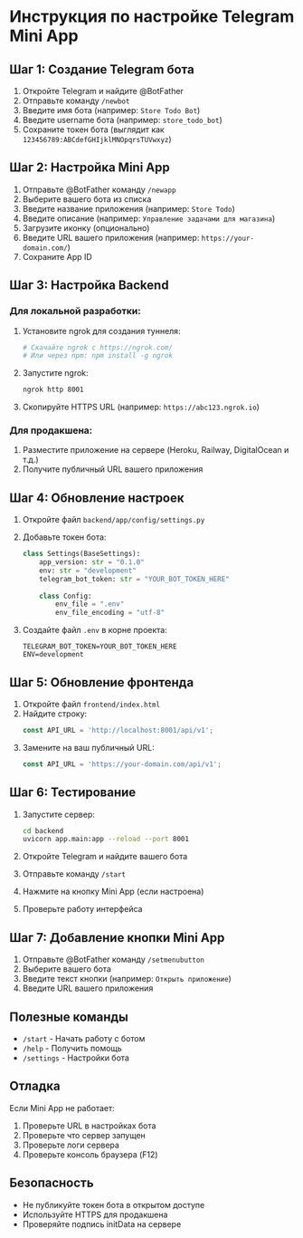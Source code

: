 # Инструкция по настройке Telegram Mini App

## Шаг 1: Создание Telegram бота

1. Откройте Telegram и найдите @BotFather
2. Отправьте команду `/newbot`
3. Введите имя бота (например: `Store Todo Bot`)
4. Введите username бота (например: `store_todo_bot`)
5. Сохраните токен бота (выглядит как `123456789:ABCdefGHIjklMNOpqrsTUVwxyz`)

## Шаг 2: Настройка Mini App

1. Отправьте @BotFather команду `/newapp`
2. Выберите вашего бота из списка
3. Введите название приложения (например: `Store Todo`)
4. Введите описание (например: `Управление задачами для магазина`)
5. Загрузите иконку (опционально)
6. Введите URL вашего приложения (например: `https://your-domain.com/`)
7. Сохраните App ID

## Шаг 3: Настройка Backend

### Для локальной разработки:

1. Установите ngrok для создания туннеля:
   ```bash
   # Скачайте ngrok с https://ngrok.com/
   # Или через npm: npm install -g ngrok
   ```

2. Запустите ngrok:
   ```bash
   ngrok http 8001
   ```

3. Скопируйте HTTPS URL (например: `https://abc123.ngrok.io`)

### Для продакшена:

1. Разместите приложение на сервере (Heroku, Railway, DigitalOcean и т.д.)
2. Получите публичный URL вашего приложения

## Шаг 4: Обновление настроек

1. Откройте файл `backend/app/config/settings.py`
2. Добавьте токен бота:
   ```python
   class Settings(BaseSettings):
       app_version: str = "0.1.0"
       env: str = "development"
       telegram_bot_token: str = "YOUR_BOT_TOKEN_HERE"
       
       class Config:
           env_file = ".env"
           env_file_encoding = "utf-8"
   ```

3. Создайте файл `.env` в корне проекта:
   ```
   TELEGRAM_BOT_TOKEN=YOUR_BOT_TOKEN_HERE
   ENV=development
   ```

## Шаг 5: Обновление фронтенда

1. Откройте файл `frontend/index.html`
2. Найдите строку:
   ```javascript
   const API_URL = 'http://localhost:8001/api/v1';
   ```
3. Замените на ваш публичный URL:
   ```javascript
   const API_URL = 'https://your-domain.com/api/v1';
   ```

## Шаг 6: Тестирование

1. Запустите сервер:
   ```bash
   cd backend
   uvicorn app.main:app --reload --port 8001
   ```

2. Откройте Telegram и найдите вашего бота
3. Отправьте команду `/start`
4. Нажмите на кнопку Mini App (если настроена)
5. Проверьте работу интерфейса

## Шаг 7: Добавление кнопки Mini App

1. Отправьте @BotFather команду `/setmenubutton`
2. Выберите вашего бота
3. Введите текст кнопки (например: `Открыть приложение`)
4. Введите URL вашего приложения

## Полезные команды

- `/start` - Начать работу с ботом
- `/help` - Получить помощь
- `/settings` - Настройки бота

## Отладка

Если Mini App не работает:

1. Проверьте URL в настройках бота
2. Проверьте что сервер запущен
3. Проверьте логи сервера
4. Проверьте консоль браузера (F12)

## Безопасность

- Не публикуйте токен бота в открытом доступе
- Используйте HTTPS для продакшена
- Проверяйте подпись initData на сервере

